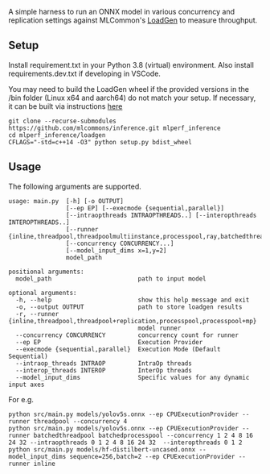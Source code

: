 A simple harness to run an ONNX model in various concurrency and replication settings against MLCommon's [LoadGen](https://github.com/mlcommons/inference/tree/master/loadgen) to measure throughput.

## Setup

Install requirement.txt in your Python 3.8 (virtual) environment.
Also install requirements.dev.txt if developing in VSCode.

You may need to build the LoadGen wheel if the provided versions in the /bin folder (Linux x64 and aarch64) do not match your setup.
If necessary, it can be built via instructions [here](https://github.com/mlcommons/inference/tree/master/loadgen/demos/lon#setup)
```
git clone --recurse-submodules https://github.com/mlcommons/inference.git mlperf_inference
cd mlperf_inference/loadgen
CFLAGS="-std=c++14 -O3" python setup.py bdist_wheel
```

## Usage

The following arguments are supported.

```
usage: main.py  [-h] [-o OUTPUT] 
                [--ep EP] [--execmode {sequential,parallel}]
                [--intraopthreads INTRAOPTHREADS..] [--interopthreads INTEROPTHREADS..] 
                [--runner {inline,threadpool,threadpoolmultiinstance,processpool,ray,batchedthreadpool,batchedprocesspool}...] 
                [--concurrency CONCURRENCY...] 
                [--model_input_dims x=1,y=2]
                model_path

positional arguments:
  model_path                        path to input model

optional arguments:
  -h, --help                        show this help message and exit
  -o, --output OUTPUT               path to store loadgen results
  -r, --runner {inline,threadpool,threadpool+replication,processpool,processpool+mp}
                                    model runner
  --concurrency CONCURRENCY         concurrency count for runner
  --ep EP                           Execution Provider
  --execmode {sequential,parallel}  Execution Mode (Default Sequential)
  --intraop_threads INTRAOP         IntraOp threads
  --interop_threads INTEROP         InterOp threads
  --model_input_dims                Specific values for any dynamic input axes
 ```

For e.g.

```
python src/main.py models/yolov5s.onnx --ep CPUExecutionProvider --runner threadpool --concurrency 4
python src/main.py models/yolov5s.onnx --ep CPUExecutionProvider --runner batchedthreadpool batchedprocesspool --concurrency 1 2 4 8 16 24 32 --intraopthreads 0 1 2 4 8 16 24 32  --interopthreads 0 1 2
python src/main.py models/hf-distilbert-uncased.onnx --model_input_dims sequence=256,batch=2 --ep CPUExecutionProvider --runner inline
```
